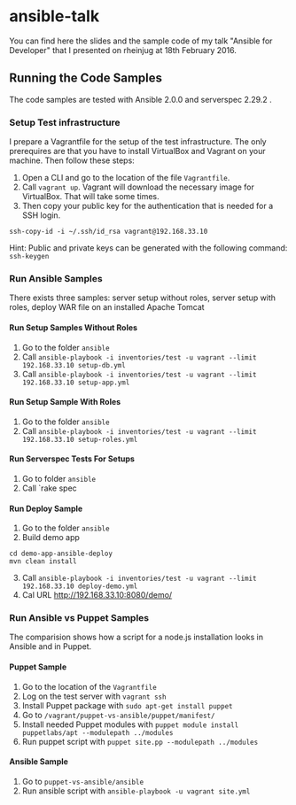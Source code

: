 # ansible-talk

You can find here the slides and the sample code of my talk "Ansible for Developer" that I presented on rheinjug at 18th February 2016.

## Running the Code Samples

The code samples are tested with Ansible 2.0.0 and serverspec 2.29.2 .

### Setup Test infrastructure
I prepare a Vagrantfile for the setup of the test infrastructure. The only prerequires are that you have to install VirtualBox and Vagrant on your machine. Then follow these steps:

1. Open a CLI and go to the location of the file `Vagrantfile`.
2. Call `vagrant up`. Vagrant will download the necessary image for VirtualBox. That will take some times.
3. Then copy your public key for the authentication that is needed for a SSH login.
```
ssh-copy-id -i ~/.ssh/id_rsa vagrant@192.168.33.10
```
Hint: Public and private keys can be generated with the following command: `ssh-keygen`

### Run Ansible Samples
There exists three samples: server setup without roles, server setup with roles, deploy WAR file on an installed Apache Tomcat

#### Run Setup Samples Without Roles 

1. Go to the folder `ansible`
2. Call `ansible-playbook -i inventories/test -u vagrant --limit 192.168.33.10 setup-db.yml`
3. Call `ansible-playbook -i inventories/test -u vagrant --limit 192.168.33.10 setup-app.yml`

#### Run Setup Sample With Roles

1. Go to the folder `ansible`
2. Call `ansible-playbook -i inventories/test -u vagrant --limit 192.168.33.10 setup-roles.yml`

#### Run Serverspec Tests For Setups

1. Go to folder `ansible`
2. Call `rake spec

#### Run Deploy Sample

1. Go to the folder `ansible`
2. Build demo app 
```
cd demo-app-ansible-deploy
mvn clean install
```
3. Call `ansible-playbook -i inventories/test -u vagrant --limit 192.168.33.10 deploy-demo.yml `
4. Cal URL http://192.168.33.10:8080/demo/

### Run Ansible vs Puppet Samples
The comparision shows how a script for a node.js installation looks in Ansible and in Puppet.

#### Puppet Sample

1. Go to the location of the `Vagrantfile`
2. Log on the test server with `vagrant ssh`
3. Install Puppet package with `sudo apt-get install puppet`
4. Go to `/vagrant/puppet-vs-ansible/puppet/manifest/`
5. Install needed Puppet modules with `puppet module install puppetlabs/apt --modulepath ../modules`
6. Run puppet script with `puppet site.pp --modulepath ../modules`

#### Ansible Sample

1. Go to `puppet-vs-ansible/ansible`
2. Run ansible script with `ansible-playbook -u vagrant site.yml`

